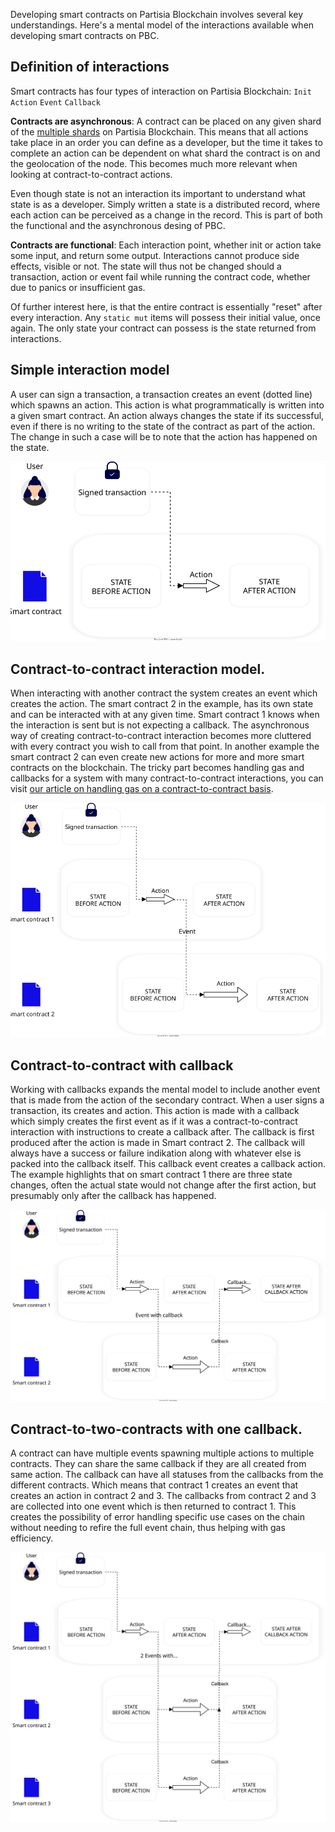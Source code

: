 Developing smart contracts on Partisia Blockchain involves several key understandings. Here's a mental model of the
interactions available when developing smart contracts on PBC.

## Definition of interactions

Smart contracts has four types of interaction on Partisia Blockchain:
`Init`
`Action`
`Event`
`Callback`

**Contracts are asynchronous**: A contract can be placed on any given shard of
the [multiple shards](../pbc-fundamentals/sharding.md) on Partisia Blockchain. This means that all actions take place in
an order you can define as a developer, but the time it takes to complete an action can be dependent on what shard the
contract is on and the geolocation of the node. This becomes much more relevant when looking at contract-to-contract
actions.

Even though state is not an interaction its important to understand what state is as a developer. Simply written a state
is a distributed record, where each action can be perceived as a change in the record. This is part of both the
functional and the asynchronous desing of PBC.

**Contracts are functional**: Each interaction point, whether init or action take some input, and return some output.
Interactions cannot produce side effects, visible or not. The state will thus not be changed should a transaction,
action or event fail while running the contract code, whether due to panics or insufficient gas.

Of further interest here, is that the entire contract is essentially "reset" after every interaction. Any `static mut`
items will possess their initial value, once again. The only state your contract can possess is the state returned from
interactions.

## Simple interaction model

A user can sign a transaction, a transaction creates an event (dotted line) which spawns an action. This action is what
programmatically is written into a given smart contract. An action always changes the state if its successful, even if
there is no writing to the state of the contract as part of the action. The change in such a case will be to note that
the action has happened on the state.

![SmartContractMentalModelSimple.svg](mental-models/SmartContractMentalModelSimple.svg)

## Contract-to-contract interaction model.

When interacting with another contract the system creates an event which creates the action. The smart contract 2 in the
example, has its own state and
can be interacted with at any given time. Smart contract 1 knows when the interaction is sent but is not expecting a
callback. The asynchronous way of creating contract-to-contract interaction becomes more
cluttered with every contract you wish to call from that point. In another example the smart contract 2 can even create
new actions for more and more smart contracts on the blockchain. The tricky part becomes handling gas and callbacks for
a system with many contract-to-contract interactions, you can
visit [our article on handling gas on a contract-to-contract basis](gas/contract-to-contract-gas-estimation.md).

![SmartContractMentalModelcontract-to-contract.svg](mental-models%2FSmartContractMentalModelcontract-to-contract.svg)

## Contract-to-contract with callback

Working with callbacks expands the mental model to include another event that is made from the action of the secondary contract. When a user signs a transaction, its creates and action. This action is made with a callback which simply creates the first event as if it was a contract-to-contract interaction with instructions to create a callback after. The callback is first produced after the action is made in Smart contract 2. The callback will always have a success or failure indikation along with whatever else is packed into the callback itself. This callback event creates a callback action. The example highlights that on smart contract 1 there are three state changes, often the actual state would not change after the first action, but presumably only after the callback has happened. 

![SmartContractMentalModelWithCallback.svg](mental-models%2FSmartContractMentalModelWithCallback.svg)

## Contract-to-two-contracts with one callback. 
A contract can have multiple events spawning multiple actions to multiple contracts. They can share the same callback if they are all created from same action. The callback can have all statuses from the callbacks from the different contracts. Which means that contract 1 creates an event that creates an action in contract 2 and 3. The callbacks from contract 2 and 3 are collected into one event which is then returned to contract 1. This creates the possibility of error handling specific use cases on the chain without needing to refire the full event chain, thus helping with gas efficiency. 

![SmartContractMentalModelTwoActionsOneCallback.svg](mental-models%2FSmartContractMentalModelTwoActionsOneCallback.svg)
